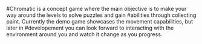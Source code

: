 #Chromatic is a concept game where the main objective is to make your way around the levels to solve puzzles and gain
#abilities through collecting paint. Currently the demo game showcases the movement capabilities, but later in
#developement you can look forward to interacting with the environment around you and watch it change as you progress.
